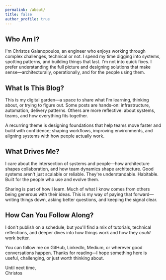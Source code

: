 ```yaml
---
permalink: /about/
title: false
author_profile: true
---
```


## Who Am I?

I'm Christos Galanopoulos, an engineer who enjoys working through complex challenges, technical or not. I spend my time digging into systems, spotting patterns, and building things that last. I'm not into quick fixes. I prefer understanding the full picture and designing solutions that make sense—architecturally, operationally, and for the people using them.

## What Is This Blog?

This is my digital garden—a space to share what I'm learning, thinking about, or trying to figure out. Some posts are hands-on: infrastructure, automation, delivery patterns. Others are more reflective: about systems, teams, and how everything fits together.

A recurring theme is designing foundations that help teams move faster and build with confidence; shaping workflows, improving environments, and aligning systems with how people actually work.

## What Drives Me?

I care about the intersection of systems and people—how architecture shapes collaboration, and how team dynamics shape architecture. Good systems aren't just scalable or reliable. They're understandable. Habitable. Built for the people who use and evolve them.

Sharing is part of how I learn. Much of what I know comes from others being generous with their ideas. This is my way of paying that forward—writing things down, asking better questions, and keeping the signal clear.

## How Can You Follow Along?

I don't publish on a schedule, but you'll find a mix of tutorials, technical reflections, and deeper dives into how things work and how they *could* work better.

You can follow me on GitHub, LinkedIn, Medium, or wherever good conversations happen. Thanks for reading—I hope something here is useful, challenging, or just worth thinking about.

Until next time,<br>
Christos

